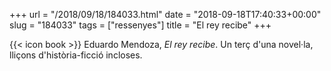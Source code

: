 +++
url = "/2018/09/18/184033.html"
date = "2018-09-18T17:40:33+00:00"
slug = "184033"
tags = ["ressenyes"]
title = "El rey recibe"
+++

{{< icon book >}} Eduardo Mendoza, *El rey recibe*. Un terç d'una novel·la, lliçons d'història-ficció incloses.

